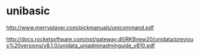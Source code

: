 
# unibasic

http://www.merryplayer.com/pickmanuals/unicommand.pdf



http://docs.rocketsoftware.com/nxt/gateway.dll/RKBnew20/unidata/previous%20versions/v8.1.0/unidata_uniadminadminguide_v810.pdf

